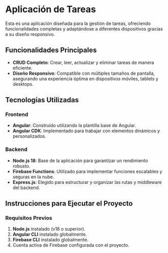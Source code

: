 # Aplicación de Tareas

Esta es una aplicación diseñada para la gestión de tareas, ofreciendo funcionalidades completas y adaptándose a diferentes dispositivos gracias a su diseño responsivo.

## Funcionalidades Principales

- **CRUD Completo**: Crear, leer, actualizar y eliminar tareas de manera eficiente.
- **Diseño Responsivo**: Compatible con múltiples tamaños de pantalla, asegurando una experiencia óptima en dispositivos móviles, tablets y desktops.

## Tecnologías Utilizadas

### Frontend
- **Angular**: Construido utilizando la plantilla base de Angular.
- **Angular CDK**: Implementado para trabajar con elementos dinámicos y personalizados.

### Backend
- **Node.js 18**: Base de la aplicación para garantizar un rendimiento robusto.
- **Firebase Functions**: Utilizado para implementar funciones escalables y seguras en la nube.
- **Express.js**: Elegido para estructurar y organizar las rutas y middleware del backend.

## Instrucciones para Ejecutar el Proyecto

### Requisitos Previos
1. **Node.js** instalado (v18 o superior).
2. **Angular CLI** instalado globalmente.
3. **Firebase CLI** instalado globalmente.
4. Cuenta activa de Firebase configurada con el proyecto.
